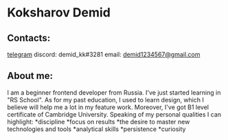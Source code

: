 # Koksharov Demid
## Contacts:
[telegram](https://t.me/demid_jpg)
discord: demid_kk#3281
email: demid1234567@gmail.com
## About me: 
I am a beginner frontend developer from Russia. I've just started learning in "RS School". As for my past education, I used to learn design, which I believe will help me a lot in my feature work. Moreover, I've got B1 level certificate of Cambridge University.
Speaking of my personal qualities I can highlight:
*discipline
*focus on results
*the desire to master new technologies and tools
*analytical skills
*persistence
*curiosity